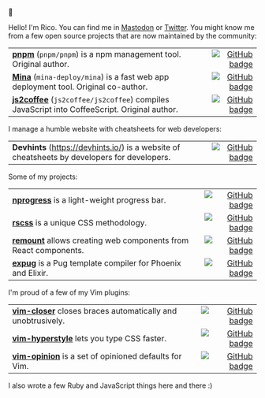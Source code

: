 :tada:

Hello! I'm Rico. You can find me in <a rel="me" href="https://hachyderm.io/@rstacruz">Mastodon</a> or <a rel="me" href="https://twitter.com/rstacruz">Twitter</a>. You might know me from a few open source projects that are now maintained by the community:

|                                                                                                                                                    |                                                                                                                                                          |
|:-------------------------------------------------------------------------------------------------------------------------------------------------- | -------------------------------------------------------------------------------------------------------------------------------------------------------: |
| [**pnpm**](https://github.com/pnpm/pnpm) (`pnpm/pnpm`) is a npm management tool. Original author.                                           |                     <a href='https://github.com/pnpm/pnpm'><img src='https://img.shields.io/github/stars/pnpm/pnpm?style=social' alt='GitHub badge'></a> |
| [**Mina**](https://github.com/mina-deploy/mina) (`mina-deploy/mina`) is a fast web app deployment tool. Original co-author.               |       <a href='https://github.com/mina-deploy/mina'><img src='https://img.shields.io/github/stars/mina-deploy/mina?style=social' alt='GitHub badge'></a> |
| [**js2coffee**](https://github.com/js2coffee/js2coffee) (`js2coffee/js2coffee`) compiles JavaScript into CoffeeScript. Original author. | <a href='https://github.com/js2coffee/js2coffee'><img src='https://img.shields.io/github/stars/js2coffee/js2coffee?style=social' alt='GitHub badge'></a> |

I manage a humble website with cheatsheets for web developers:

|                                                                                               |                                                                                                                                                            |
|:--------------------------------------------------------------------------------------------- | ---------------------------------------------------------------------------------------------------------------------------------------------------------: |
| **Devhints** (https://devhints.io/) is a website of cheatsheets by developers for developers. | <a href='https://github.com/rstacruz/cheatsheets'><img src='https://img.shields.io/github/stars/rstacruz/cheatsheets?style=social' alt='GitHub badge'></a> |

Some of my projects:

|                                                                                                          |                                                                                                                                                        |
|:-------------------------------------------------------------------------------------------------------- | -----------------------------------------------------------------------------------------------------------------------------------------------------: |
| [**nprogress**](https://github.com/rstacruz/nprogress) is a light-weight progress bar.                   | <a href='https://github.com/rstacruz/nprogress'><img src='https://img.shields.io/github/stars/rstacruz/nprogress?style=social' alt='GitHub badge'></a> |
| [**rscss**](https://github.com/rstacruz/rscss) is a unique CSS methodology.                              |         <a href='https://github.com/rstacruz/rscss'><img src='https://img.shields.io/github/stars/rstacruz/rscss?style=social' alt='GitHub badge'></a> |
| [**remount**](https://github.com/rstacruz/remount) allows creating web components from React components. |     <a href='https://github.com/rstacruz/remount'><img src='https://img.shields.io/github/stars/rstacruz/remount?style=social' alt='GitHub badge'></a> |
| [**expug**](https://github.com/rstacruz/expug) is a Pug template compiler for Phoenix and Elixir.        |         <a href='https://github.com/rstacruz/expug'><img src='https://img.shields.io/github/stars/rstacruz/expug?style=social' alt='GitHub badge'></a> |

I'm proud of a few of my Vim plugins:

|                                                                                                         |                                                                                                                                                                  |
|:------------------------------------------------------------------------------------------------------- | ---------------------------------------------------------------------------------------------------------------------------------------------------------------: |
| [**vim-closer**](https://github.com/rstacruz/vim-closer) closes braces automatically and unobtrusively. |         <a href='https://github.com/rstacruz/vim-closer'><img src='https://img.shields.io/github/stars/rstacruz/vim-closer?style=social' alt='GitHub badge'></a> |
| [**vim-hyperstyle**](https://github.com/rstacruz/vim-hyperstyle) lets you type CSS faster.              | <a href='https://github.com/rstacruz/vim-hyperstyle'><img src='https://img.shields.io/github/stars/rstacruz/vim-hyperstyle?style=social' alt='GitHub badge'></a> |
| [**vim-opinion**](https://github.com/rstacruz/vim-opinion) is a set of opinioned defaults for Vim.      |       <a href='https://github.com/rstacruz/vim-opinion'><img src='https://img.shields.io/github/stars/rstacruz/vim-opinion?style=social' alt='GitHub badge'></a> |

I also wrote a few Ruby and JavaScript things here and there :)
